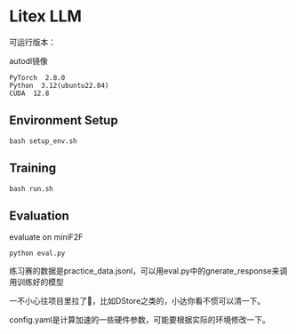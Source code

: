 # Litex LLM 

可运行版本：

autodl镜像

```
PyTorch  2.8.0
Python  3.12(ubuntu22.04)
CUDA  12.8
```

## Environment Setup

```
bash setup_env.sh
```

## Training

```
bash run.sh
```

## Evaluation

evaluate on miniF2F

```
python eval.py
```

练习赛的数据是practice_data.jsonl，可以用eval.py中的gnerate_response来调用训练好的模型

一不小心往项目里拉了💩，比如DStore之类的，小达你看不惯可以清一下。

config.yaml是计算加速的一些硬件参数，可能要根据实际的环境修改一下。
